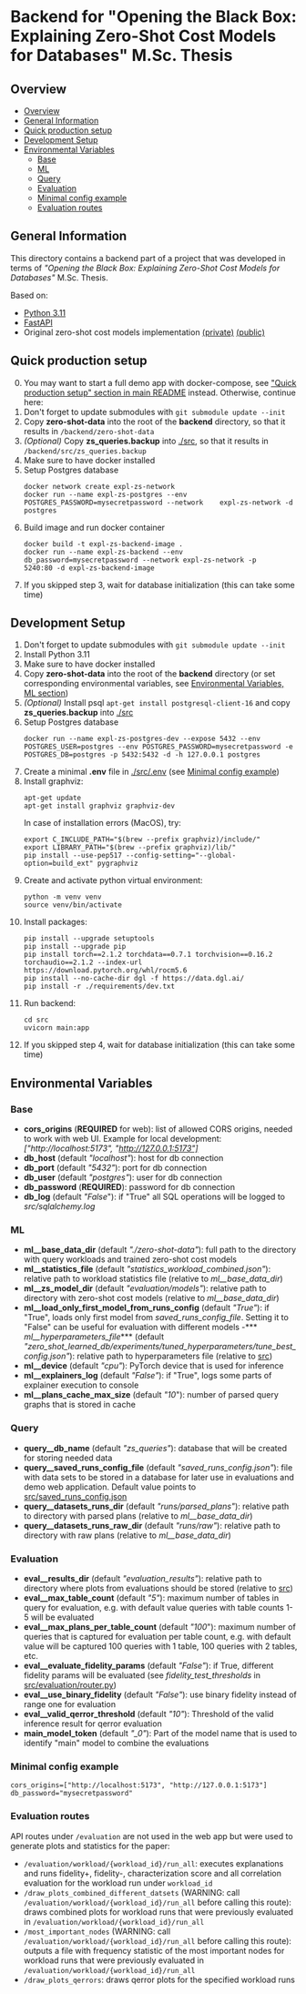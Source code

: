 # Backend for "Opening the Black Box: Explaining Zero-Shot Cost Models for Databases" M.Sc. Thesis

## Overview

- [Overview](#overview)
- [General Information](#general-information)
- [Quick production setup](#quick-production-setup)
- [Development Setup](#development-setup)
- [Environmental Variables](#environmental-variables)
  - [Base](#base)
  - [ML](#ml)
  - [Query](#query)
  - [Evaluation](#evaluation)
  - [Minimal config example](#minimal-config-example)
  - [Evaluation routes](#evaluation-routes)


## General Information

This directory contains a backend part of a project that was developed in terms of *"Opening the Black Box: Explaining Zero-Shot Cost Models for Databases"* M.Sc. Thesis.

Based on:
- [Python 3.11](https://www.python.org/)
- [FastAPI](https://fastapi.tiangolo.com/)
- Original zero-shot cost models implementation [(private)](https://github.com/DataManagementLab/zero-shot-learned-db) [(public)](https://github.com/DataManagementLab/zero-shot-cost-estimation)

## Quick production setup

0. You may want to start a full demo app with docker-compose, see ["Quick production setup" section in main README](../README.md#quick-production-setup) instead. Otherwise, continue here:
1. Don't forget to update submodules with `git submodule update --init`
2. Copy **zero-shot-data** into the root of the **backend** directory, so that it results in `/backend/zero-shot-data`
3. *(Optional)* Copy **zs_queries.backup** into [./src](./src/), so that it results in `/backend/src/zs_queries.backup`
4. Make sure to have docker installed
5. Setup Postgres database
    ```console
    docker network create expl-zs-network
    docker run --name expl-zs-postgres --env    POSTGRES_PASSWORD=mysecretpassword --network    expl-zs-network -d postgres
    ```
6. Build image and run docker container
    ```console
    docker build -t expl-zs-backend-image .
    docker run --name expl-zs-backend --env     db_password=mysecretpassword --network expl-zs-network -p     5240:80 -d expl-zs-backend-image
    ```
7. If you skipped step 3, wait for database initialization (this can take some time)

## Development Setup

1. Don't forget to update submodules with `git submodule update --init`
2. Install Python 3.11
3. Make sure to have docker installed
4. Copy **zero-shot-data** into the root of the **backend** directory (or set corresponding environmental variables, see [Environmental Variables, ML section](#ml))
5.  *(Optional)* Install psql `apt-get install postgresql-client-16` and copy **zs_queries.backup** into [./src](./src/)
6. Setup Postgres database
    ```console
   docker run --name expl-zs-postgres-dev --expose 5432 --env POSTGRES_USER=postgres --env POSTGRES_PASSWORD=mysecretpassword -e POSTGRES_DB=postgres -p 5432:5432 -d -h 127.0.0.1 postgres
    ```
7. Create a minimal **.env** file in [./src/.env](./src/.env) (see [Minimal config example](#minimal-config-example))
8. Install graphviz:
    ```console
    apt-get update
    apt-get install graphviz graphviz-dev
    ```
   In case of installation errors (MacOS), try:
    ```
    export C_INCLUDE_PATH="$(brew --prefix graphviz)/include/"
    export LIBRARY_PATH="$(brew --prefix graphviz)/lib/"
    pip install --use-pep517 --config-setting="--global-option=build_ext" pygraphviz
    ```
9. Create and activate python virtual environment:
    ```console
    python -m venv venv
    source venv/bin/activate
    ```
10. Install packages:
    ```console
    pip install --upgrade setuptools
    pip install --upgrade pip
    pip install torch==2.1.2 torchdata==0.7.1 torchvision==0.16.2 torchaudio==2.1.2 --index-url https://download.pytorch.org/whl/rocm5.6
    pip install --no-cache-dir dgl -f https://data.dgl.ai/
    pip install -r ./requirements/dev.txt
    ```
11. Run backend:
    ```console
    cd src
    uvicorn main:app
    ```
12. If you skipped step 4, wait for database initialization (this can take some time)

## Environmental Variables

### Base

- **cors_origins** (**REQUIRED** for web): list of allowed CORS origins, needed to work with web UI. Example for local development: *["http://localhost:5173", "http://127.0.0.1:5173"]*
- **db_host** (default *"localhost"*): host for db connection
- **db_port** (default *"5432"*): port for db connection
- **db_user** (default *"postgres"*): user for db connection
- **db_password** (**REQUIRED**): password for db connection
- **db_log** (default *"False*"): if "True" all SQL operations will be logged to *src/sqlalchemy.log*

### ML

- **ml__base_data_dir** (default *"./zero-shot-data"*): full path to the directory with query workloads and trained zero-shot cost models
- **ml__statistics_file** (default *"statistics_workload_combined.json"*): relative path to workload statistics file (relative to *ml__base_data_dir*)
- **ml__zs_model_dir** (default *"evaluation/models"*): relative path to directory with zero-shot cost models (relative to *ml__base_data_dir*)
- **ml__load_only_first_model_from_runs_config** (default *"True"*): if "True", loads only first model from *saved_runs_config_file*. Setting it to "False" can be useful for evaluation with different models
-*** *ml__hyperparameters_file**** (default *"zero_shot_learned_db/experiments/tuned_hyperparameters/tune_best_config.json"*): relative path to hyperparameters file (relative to [src](src))
- **ml__device** (default *"cpu"*): PyTorch device that is used for inference
- **ml__explainers_log** (default *"False"*): if "True", logs some parts of explainer execution to console
- **ml__plans_cache_max_size** (default *"10*"): number of parsed query graphs that is stored in cache

### Query

- **query__db_name** (default *"zs_queries"*): database that will be created for storing needed data
- **query__saved_runs_config_file** (default *"saved_runs_config.json"*): file with data sets to be stored in a database for later use in evaluations and demo web application. Default value points to [src/saved_runs_config.json](src/saved_runs_config.json)
- **query__datasets_runs_dir** (default *"runs/parsed_plans"*): relative path to directory with parsed plans (relative to *ml__base_data_dir*)
- **query__datasets_runs_raw_dir** (default *"runs/raw"*): relative path to directory with raw plans (relative to *ml__base_data_dir*)

### Evaluation

- **eval__results_dir** (default *"evaluation_results"*): relative path to directory where plots from evaluations should be stored (relative to [src](src))
- **eval__max_table_count** (default *"5"*): maximum number of tables in query for evaluation, e.g. with default value queries with table counts 1-5 will be evaluated
- **eval__max_plans_per_table_count** (default *"100*"): maximum number of queries that is captured for evaluation per table count, e.g. with default value will be captured 100 queries with 1 table, 100 queries with 2 tables, etc.
- **eval__evaluate_fidelity_params** (default *"False"*): if True, different fidelity params will be evaluated (see *fidelity_test_thresholds* in [src/evaluation/router.py](src/evaluation/router.py))
- **eval__use_binary_fidelity** (default *"False"*): use binary fidelity instead of range one for evaluation
- **eval__valid_qerror_threshold** (default *"10"*): Threshold of the valid inference result for qerror evaluation
- **main_model_token** (default *"_0"*): Part of the model name that is used to identify "main" model to combine the evaluations

### Minimal config example

```properties
cors_origins=["http://localhost:5173", "http://127.0.0.1:5173"]
db_password="mysecretpassword"
```

### Evaluation routes

API routes under `/evaluation` are not used in the web app but were used to generate plots and statistics for the paper:
- `/evaluation/workload/{workload_id}/run_all`: executes explanations and runs fidelity+, fidelity-, characterization score and all correlation evaluation for the workload run under `workload_id`
- `/draw_plots_combined_different_datsets` (WARNING: call `/evaluation/workload/{workload_id}/run_all` before calling this route): draws combined plots for workload runs that were previously evaluated in `/evaluation/workload/{workload_id}/run_all`
- `/most_important_nodes` (WARNING: call `/evaluation/workload/{workload_id}/run_all` before calling this route): outputs a file with frequency statistic of the most important nodes for workload runs that were previously evaluated in `/evaluation/workload/{workload_id}/run_all`
- `/draw_plots_qerrors`: draws qerror plots for the specified workload runs
